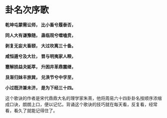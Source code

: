 # 卦名次序歌


**乾坤屯蒙需讼师， 比小畜兮履泰否，**

**同人大有谦豫随， 蛊临观兮噬嗑贲，**

**剥复无妄大畜颐， 大过坎离三十备。**

**咸恒遁兮及大壮， 晋与明夷家人睽，**

**蹇解损益夬姤萃， 升困井革鼎震继，**

**艮渐归妹丰旅巽， 兑涣节兮中孚至，**

**小过既济兼未济， 是为下经三十四。**

这个歌诀的作者是宋代鼎鼎大名的理学家朱熹，他将周易六十四卦卦名按顺序浓缩成口诀，朗朗上口，便以记忆。背诵这个歌诀的技巧就在每天看，反复看，经常看，看久了就能记得住了。
